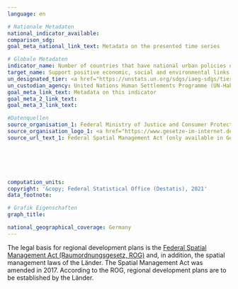 ```yaml
---
language: en    

# Nationale Metadaten    
national_indicator_available:     
comparison_sdg:     
goal_meta_national_link_text: Metadata on the presented time series    

# Globale Metadaten    
indicator_name: Number of countries that have national urban policies or regional development plans that (a) respond to population dynamics, (b) ensure balanced territorial development, (c) increase local fiscal space    
target_name: Support positive economic, social and environmental links between urban, peri-urban and rural areas by strengthening national and regional development planning    
un_designated_tier: <a href="https://unstats.un.org/sdgs/iaeg-sdgs/tier-classification/" title="Click here for more information on the UN tier classification."  target="_blank">Tier I</a>    
un_custodian_agency: United Nations Human Settlements Programme (UN-Habitat)    
goal_meta_link_text: Metadata on this indicator    
goal_meta_2_link_text:     
goal_meta_3_link_text:     

#Datenquellen
source_organisation_1: Federal Ministry of Justice and Consumer Protection and the Federal Office of Justice
source_organisation_logo_1: <a href="https://www.gesetze-im-internet.de/"><img src="https://g205sdgs.github.io/sdg-indicators/public/OrgImgEn/bmjv.png" alt="Logo bmjv" style="height:60px; width:148px" /></a>
source_url_text_1: Federal Spatial Management Act (only available in German)





    
computation_units:     
copyright: '&copy; Federal Statistical Office (Destatis), 2021'    
data_footnote:     

# Grafik Eigenschaften    
graph_title:     

national_geographical_coverage: Germany    
---
```



The legal basis for regional development plans is the <a href="https://www.gesetze-im-internet.de/rog_2008/index.html">Federal Spatial Management Act (Raumordnungsgesetz, ROG)</a> and, in addition, the spatial management laws of the Länder. The Spatial Management Act was amended in 2017. According to the ROG, regional development plans are to be established by the Länder.